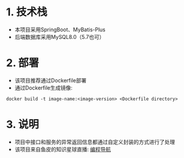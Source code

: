 # 1. 技术栈
- 本项目采用SpringBoot、MyBatis-Plus
- 后端数据库采用MySQL8.0（5.7也可）


# 2. 部署
- 该项目推荐通过Dockerfile部署
- 通过Dockerfile生成镜像:
```dockerfile
docker build -t image-name:<image-version> <Dockerfile directory>
```

# 3. 说明
- 项目中接口和服务的异常返回信息都通过自定义封装的方式进行了处理
- 该项目来自鱼皮的知识星球直播: [编程导航](https://yupi.icu/)